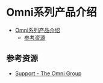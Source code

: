 # Omni系列产品介绍

<!--ts-->
* [Omni系列产品介绍](#omni系列产品介绍)
   * [参考资源](#参考资源)

<!-- Created by https://github.com/ekalinin/github-markdown-toc -->
<!-- Added by: runner, at: Mon Jul 18 03:06:39 UTC 2022 -->

<!--te-->

## 参考资源

- [Support - The Omni Group](https://support.omnigroup.com/manuals/)